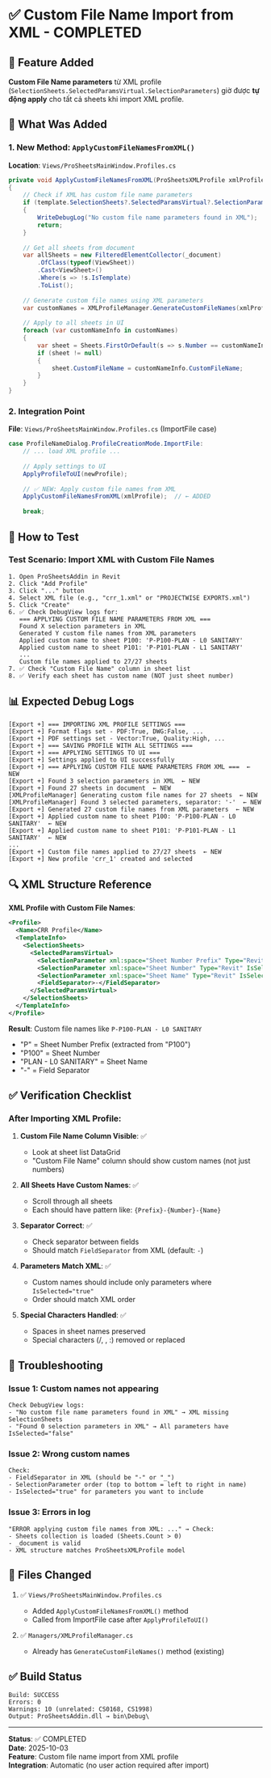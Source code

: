 # ✅ Custom File Name Import from XML - COMPLETED

## 🎯 Feature Added

**Custom File Name parameters** từ XML profile (`SelectionSheets.SelectedParamsVirtual.SelectionParameters`) giờ được **tự động apply** cho tất cả sheets khi import XML profile.

## 📝 What Was Added

### 1. New Method: `ApplyCustomFileNamesFromXML()`

**Location**: `Views/ProSheetsMainWindow.Profiles.cs`

```csharp
private void ApplyCustomFileNamesFromXML(ProSheetsXMLProfile xmlProfile)
{
    // Check if XML has custom file name parameters
    if (template.SelectionSheets?.SelectedParamsVirtual?.SelectionParameters == null)
    {
        WriteDebugLog("No custom file name parameters found in XML");
        return;
    }
    
    // Get all sheets from document
    var allSheets = new FilteredElementCollector(_document)
        .OfClass(typeof(ViewSheet))
        .Cast<ViewSheet>()
        .Where(s => !s.IsTemplate)
        .ToList();
    
    // Generate custom file names using XML parameters
    var customNames = XMLProfileManager.GenerateCustomFileNames(xmlProfile, allSheets);
    
    // Apply to all sheets in UI
    foreach (var customNameInfo in customNames)
    {
        var sheet = Sheets.FirstOrDefault(s => s.Number == customNameInfo.SheetNumber);
        if (sheet != null)
        {
            sheet.CustomFileName = customNameInfo.CustomFileName;
        }
    }
}
```

### 2. Integration Point

**File**: `Views/ProSheetsMainWindow.Profiles.cs` (ImportFile case)

```csharp
case ProfileNameDialog.ProfileCreationMode.ImportFile:
    // ... load XML profile ...
    
    // Apply settings to UI
    ApplyProfileToUI(newProfile);
    
    // ✅ NEW: Apply custom file names from XML
    ApplyCustomFileNamesFromXML(xmlProfile);  // ← ADDED
    
    break;
```

## 🧪 How to Test

### Test Scenario: Import XML with Custom File Names

```
1. Open ProSheetsAddin in Revit
2. Click "Add Profile"
3. Click "..." button
4. Select XML file (e.g., "crr_1.xml" or "PROJECTWISE EXPORTS.xml")
5. Click "Create"
6. ✅ Check DebugView logs for:
   === APPLYING CUSTOM FILE NAME PARAMETERS FROM XML ===
   Found X selection parameters in XML
   Generated Y custom file names from XML parameters
   Applied custom name to sheet P100: 'P-P100-PLAN - L0 SANITARY'
   Applied custom name to sheet P101: 'P-P101-PLAN - L1 SANITARY'
   ...
   Custom file names applied to 27/27 sheets
7. ✅ Check "Custom File Name" column in sheet list
8. ✅ Verify each sheet has custom name (NOT just sheet number)
```

## 📊 Expected Debug Logs

```
[Export +] === IMPORTING XML PROFILE SETTINGS ===
[Export +] Format flags set - PDF:True, DWG:False, ...
[Export +] PDF settings set - Vector:True, Quality:High, ...
[Export +] === SAVING PROFILE WITH ALL SETTINGS ===
[Export +] === APPLYING SETTINGS TO UI ===
[Export +] Settings applied to UI successfully
[Export +] === APPLYING CUSTOM FILE NAME PARAMETERS FROM XML ===  ← NEW
[Export +] Found 3 selection parameters in XML  ← NEW
[Export +] Found 27 sheets in document  ← NEW
[XMLProfileManager] Generating custom file names for 27 sheets  ← NEW
[XMLProfileManager] Found 3 selected parameters, separator: '-'  ← NEW
[Export +] Generated 27 custom file names from XML parameters  ← NEW
[Export +] Applied custom name to sheet P100: 'P-P100-PLAN - L0 SANITARY'  ← NEW
[Export +] Applied custom name to sheet P101: 'P-P101-PLAN - L1 SANITARY'  ← NEW
...
[Export +] Custom file names applied to 27/27 sheets  ← NEW
[Export +] New profile 'crr_1' created and selected
```

## 🔍 XML Structure Reference

**XML Profile with Custom File Names**:
```xml
<Profile>
  <Name>CRR Profile</Name>
  <TemplateInfo>
    <SelectionSheets>
      <SelectedParamsVirtual>
        <SelectionParameter xml:space="Sheet Number Prefix" Type="Revit" IsSelected="true"/>
        <SelectionParameter xml:space="Sheet Number" Type="Revit" IsSelected="true"/>
        <SelectionParameter xml:space="Sheet Name" Type="Revit" IsSelected="true"/>
        <FieldSeparator>-</FieldSeparator>
      </SelectedParamsVirtual>
    </SelectionSheets>
  </TemplateInfo>
</Profile>
```

**Result**: Custom file names like `P-P100-PLAN - L0 SANITARY`
- "P" = Sheet Number Prefix (extracted from "P100")
- "P100" = Sheet Number
- "PLAN - L0 SANITARY" = Sheet Name
- "-" = Field Separator

## ✅ Verification Checklist

### After Importing XML Profile:

1. **Custom File Name Column Visible**: ✅
   - Look at sheet list DataGrid
   - "Custom File Name" column should show custom names (not just numbers)

2. **All Sheets Have Custom Names**: ✅
   - Scroll through all sheets
   - Each should have pattern like: `{Prefix}-{Number}-{Name}`

3. **Separator Correct**: ✅
   - Check separator between fields
   - Should match `FieldSeparator` from XML (default: `-`)

4. **Parameters Match XML**: ✅
   - Custom names should include only parameters where `IsSelected="true"`
   - Order should match XML order

5. **Special Characters Handled**: ✅
   - Spaces in sheet names preserved
   - Special characters (/, \, :) removed or replaced

## 🐛 Troubleshooting

### Issue 1: Custom names not appearing
```
Check DebugView logs:
- "No custom file name parameters found in XML" → XML missing SelectionSheets
- "Found 0 selection parameters in XML" → All parameters have IsSelected="false"
```

### Issue 2: Wrong custom names
```
Check:
- FieldSeparator in XML (should be "-" or "_")
- SelectionParameter order (top to bottom = left to right in name)
- IsSelected="true" for parameters you want to include
```

### Issue 3: Errors in log
```
"ERROR applying custom file names from XML: ..." → Check:
- Sheets collection is loaded (Sheets.Count > 0)
- _document is valid
- XML structure matches ProSheetsXMLProfile model
```

## 📁 Files Changed

1. ✅ `Views/ProSheetsMainWindow.Profiles.cs`
   - Added `ApplyCustomFileNamesFromXML()` method
   - Called from ImportFile case after `ApplyProfileToUI()`

2. ✅ `Managers/XMLProfileManager.cs`
   - Already has `GenerateCustomFileNames()` method (existing)

## ✅ Build Status

```
Build: SUCCESS
Errors: 0
Warnings: 10 (unrelated: CS0168, CS1998)
Output: ProSheetsAddin.dll → bin\Debug\
```

---
**Status**: ✅ COMPLETED  
**Date**: 2025-10-03  
**Feature**: Custom file name import from XML profile  
**Integration**: Automatic (no user action required after import)
